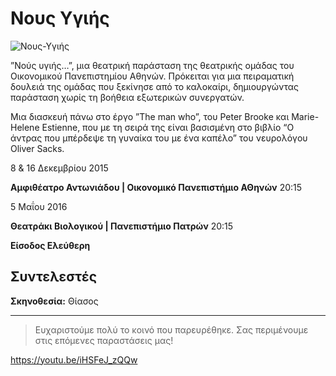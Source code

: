 # Νους Υγιής

![Νους-Υγιής](https://github.com/theatrikiopa/theatrikiopa.eu/assets/16403754/86bc64db-65d6-47c2-90e1-39c3dd15a41a)

”Νούς υγιής…”, μια θεατρική παράσταση της θεατρικής ομάδας του Οικονομικού Πανεπιστημίου Αθηνών. Πρόκειται για μια πειραματική δουλειά της ομάδας που ξεκίνησε από το καλοκαίρι, δημιουργώντας παράσταση χωρίς τη βοήθεια εξωτερικών συνεργατών.

Μια διασκευή πάνω στο έργο ”The man who”, του Peter Brooke και Marie-Helene Estienne, που με τη σειρά της είναι βασισμένη στο βιβλίο “Ο άντρας που μπέρδεψε τη γυναίκα του με ένα καπέλο” του νευρολόγου Oliver Sacks.

8 & 16 Δεκεμβρίου 2015

**Αμφιθέατρο Αντωνιάδου | Οικονομικό Πανεπιστήμιο ΑΘηνών** 20:15

5 Μαΐου 2016

**Θεατράκι Βιολογικού | Πανεπιστήμιο Πατρών** 20:15

**Είσοδος Ελεύθερη**

## Συντελεστές
**Σκηνοθεσία:** Θίασος  

***
> Ευχαριστούμε πολύ το κοινό που παρευρέθηκε.
> Σας περιμένουμε στις επόμενες παραστάσεις μας!

https://youtu.be/iHSFeJ_zQQw
